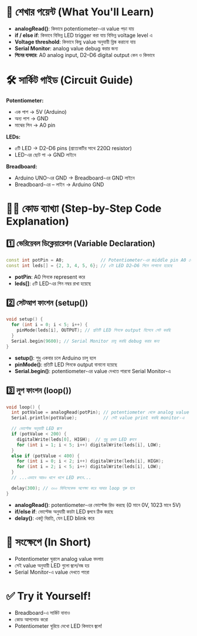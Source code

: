 🔰 শেখার পয়েন্ট (What You'll Learn)
==========================
- **analogRead()**: কিভাবে potentiometer-এর value পড়া যায়
- **if / else if**: কিভাবে বিভিন্ন LED trigger করা যায় বিভিন্ন voltage level এ
- **Voltage threshold**: কিভাবে কিছু value অনুযায়ী ব্লিঙ্ক করানো যায়
- **Serial Monitor**: analog value debug করার জন্য
- **পিনের ব্যবহার**: A0 analog input, D2–D6 digital output কেন ও কিভাবে

🛠️ সার্কিট গাইড (Circuit Guide)
==========================
**Potentiometer:**
- এক পাশ → 5V (Arduino)
- অন্য পাশ → GND
- মাঝের পিন → A0 pin

**LEDs:**
- ৫টি LED → D2–D6 pins (প্রত্যেকটির সাথে 220Ω resistor)
- LED-এর ছোট পা → GND লাইনে

**Breadboard:**
- Arduino UNO-এর GND → Breadboard-এর GND লাইনে
- Breadboard-এর – লাইন → Arduino GND

🧑‍💻 কোড ব্যাখ্যা (Step-by-Step Code Explanation)
==========================

1️⃣ ভেরিয়েবল ডিক্লেয়ারেশন (Variable Declaration)
--------------------------
```cpp
const int potPin = A0;              // Potentiometer-এর middle pin A0 তে লাগানো
const int leds[] = {2, 3, 4, 5, 6}; // ৫টা LED D2–D6 পিনে লাগানো হয়েছে
```
- **potPin**: A0 পিনকে represent করে
- **leds[]**: ৫টি LED-এর পিন নম্বর রাখা হয়েছে


2️⃣ সেটআপ ফাংশন (setup())
--------------------------
```cpp
void setup() {
  for (int i = 0; i < 5; i++) {
    pinMode(leds[i], OUTPUT); // প্রতিটি LED পিনকে output হিসেবে সেট করছি
  }
  Serial.begin(9600); // Serial Monitor চালু করছি debug করার জন্য
}
```
- **setup()**: শুধু একবার চলে Arduino চালু হলে
- **pinMode()**: প্রতিটি LED পিনকে output বানানো হয়েছে
- **Serial.begin()**: potentiometer-এর value দেখতে পারবো Serial Monitor-এ


3️⃣ লুপ ফাংশন (loop())
--------------------------
```cpp
void loop() {
  int potValue = analogRead(potPin); // potentiometer থেকে analog value নিচ্ছি (0–1023)
  Serial.println(potValue);          // সেই value print করছি monitor-এ

  // ভোল্টেজ অনুযায়ী LED জ্বলে
  if (potValue < 200) {
    digitalWrite(leds[0], HIGH);  // শুধু প্রথম LED জ্বলবে
    for (int i = 1; i < 5; i++) digitalWrite(leds[i], LOW);
  }
  else if (potValue < 400) {
    for (int i = 0; i < 2; i++) digitalWrite(leds[i], HIGH);
    for (int i = 2; i < 5; i++) digitalWrite(leds[i], LOW);
  }
  // ...এভাবে আরও ধাপে ধাপে LED জ্বলবে...

  delay(300); // ৩০০ মিলিসেকেন্ড অপেক্ষা করে আবার loop শুরু হবে
}
```
- **analogRead()**: potentiometer-এর ভোল্টেজ রিড করছে (0 মানে 0V, 1023 মানে 5V)
- **if/else if**: ভোল্টেজ অনুযায়ী কয়টা LED জ্বলবে ঠিক করছে
- **delay()**: একটু বিরতি, যেন LED blink করে

🎯 সংক্ষেপে (In Short)
==========================
- Potentiometer ঘুরালে analog value বদলায়
- সেই value অনুযায়ী LED গুলো জ্বলে/বন্ধ হয়
- Serial Monitor-এ value দেখতে পারো

✅ Try it Yourself!
==========================
- Breadboard-এ সার্কিট বানাও
- কোড আপলোড করো
- Potentiometer ঘুরিয়ে দেখো LED কিভাবে জ্বলে!
